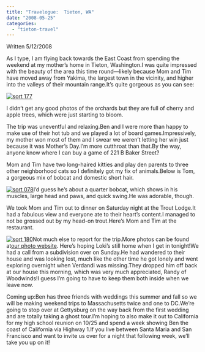 ```yaml
---
title: "Travelogue:  Tieton, WA"
date: "2008-05-25"
categories:
  - "tieton-travel"
---
```


Written 5/12/2008

As I type, I am flying back towards the East Coast from spending the weekend at my mother’s home in Tieton, Washington.I was quite impressed with the beauty of the area this time round—likely because Mom and Tim have moved away from Yakima, the largest town in the vicinity, and higher into the valleys of their mountain range.It’s quite gorgeous as you can see:

[![sort 177](http://s3.amazonaws.com/thegourmez-wpmedia/2008/05/sort-177.jpg)](http://www.rebeccagomezfarrell.com/2008/05/travelogue-tieton-wa/sort-177/)

I didn’t get any good photos of the orchards but they are full of cherry and apple trees, which were just starting to bloom.

The trip was uneventful and relaxing.Ben and I were more than happy to make use of their hot tub and we played a lot of board games.Impressively, my mother won most of them and I swear we weren’t letting her win just because it was Mother’s Day.I’m more cutthroat than that.By the way, anyone know where I can buy a game of 221 B Baker Street?

Mom and Tim have two long-haired kitties and play den parents to three other neighborhood cats so I definitely got my fix of animals.Below is Tom, a gorgeous mix of bobcat and domestic short hair.

[![sort 078](http://s3.amazonaws.com/thegourmez-wpmedia/2008/05/sort-078.jpg)](http://www.rebeccagomezfarrell.com/2008/05/travelogue-tieton-wa/sort-078/)I’d guess he’s about a quarter bobcat, which shows in his muscles, large head and paws, and quick swing.He was adorable, though.

We took Mom and Tim out to dinner on Saturday night at the Trout Lodge.It had a fabulous view and everyone ate to their heart’s content.I managed to not be grossed out by my head-on trout.Here’s Mom and Tim at the restaurant.

[![sort 180](http://s3.amazonaws.com/thegourmez-wpmedia/2008/05/sort-180.jpg)](http://www.rebeccagomezfarrell.com/2008/05/travelogue-tieton-wa/sort-180/)Not much else to report for the trip.More photos can be found at[our photo website](http://www.yellow5labs.com/photos/index.php?path=./Adventures/Trip%20to%20Tieton%20for%20Mom "http://www.yellow5labs.com/photos/index.php?path=./Adventures/Trip%20to%20Tieton%20for%20Mom"). Here’s hoping Loki’s still home when I get in tonight!We had a call from a subdivision over on Sunday.He had wandered to their house and was looking lost, much like the other time he got lonely and went exploring overnight when Verdandi was missing.They dropped him off back at our house this morning, which was very much appreciated, Randy of Woodwinds!I guess I’m going to have to keep them both inside when we leave now.

Coming up:Ben has three friends with weddings this summer and fall so we will be making weekend trips to Massachusetts twice and one to DC.We’re going to stop over at Gettysburg on the way back from the first wedding and are totally taking a ghost tour.I’m hoping to also make it out to California for my high school reunion on 10/25 and spend a week showing Ben the coast of California via Highway 1.If you live between Santa Maria and San Francisco and want to invite us over for a night that following week, we’ll take you up on it!
